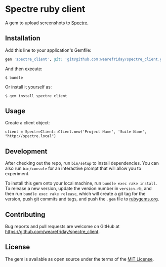 # Spectre ruby client

A gem to upload screenshots to [Spectre](https://github.com/wearefriday/spectre).

## Installation

Add this line to your application's Gemfile:

```ruby
gem 'spectre_client', git: 'git@github.com:wearefriday/spectre_client.git'
```

And then execute:

    $ bundle

Or install it yourself as:

    $ gem install spectre_client

## Usage

Create a client object:

    client = SpectreClient::Client.new('Project Name', 'Suite Name', "http://spectre.local")

## Development

After checking out the repo, run `bin/setup` to install dependencies. You can also run `bin/console` for an interactive prompt that will allow you to experiment.

To install this gem onto your local machine, run `bundle exec rake install`. To release a new version, update the version number in `version.rb`, and then run `bundle exec rake release`, which will create a git tag for the version, push git commits and tags, and push the `.gem` file to [rubygems.org](https://rubygems.org).

## Contributing

Bug reports and pull requests are welcome on GitHub at <https://github.com/wearefriday/spectre_client>.


## License

The gem is available as open source under the terms of the [MIT License](http://opensource.org/licenses/MIT).
